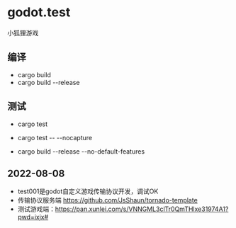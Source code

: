 # godot.test
小狐狸游戏

## 编译
- cargo build
- cargo build --release


## 测试
- cargo test
- cargo test -- --nocapture



- cargo build --release --no-default-features

## 2022-08-08
- test001是godot自定义游戏传输协议开发，调试OK
- 传输协议服务端 https://github.com/JsShaun/tornado-template
- 测试游戏端：https://pan.xunlei.com/s/VNNGML3clTr0QmTHlxe31974A1?pwd=ixjx#


